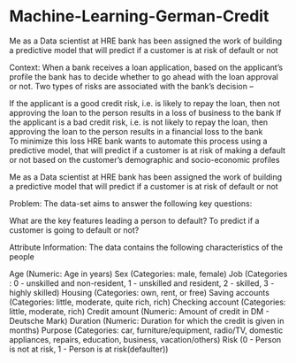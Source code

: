 # Machine-Learning-German-Credit
Me as a Data scientist at HRE bank has been assigned the work of building a predictive model that will predict if a customer is at risk of default or not


Context:
When a bank receives a loan application, based on the applicant’s profile the bank has to decide whether to go ahead with the loan approval or not. Two types of risks are associated with the bank’s decision –

If the applicant is a good credit risk, i.e. is likely to repay the loan, then not approving the loan to the person results in a loss of business to the bank
If the applicant is a bad credit risk, i.e. is not likely to repay the loan, then approving the loan to the person results in a financial loss to the bank                                               
To minimize this loss HRE bank wants to automate this process using a predictive model, that will predict if a customer is at risk of making a default or not based on the customer’s demographic and socio-economic profiles

Me as a Data scientist at HRE bank has been assigned the work of building a predictive model that will predict if a customer is at risk of default or not


Problem:
The data-set aims to answer the following key questions:

What are the key features leading a person to default?
To predict if a customer is going to default or not?
 

Attribute Information:
The data contains the following characteristics of the people

Age (Numeric: Age in years)
Sex (Categories: male, female)
Job (Categories : 0 - unskilled and non-resident, 1 - unskilled and resident, 2 - skilled, 3 - highly skilled)
Housing (Categories: own, rent, or free)
Saving accounts (Categories: little, moderate, quite rich, rich)
Checking account (Categories: little, moderate, rich)
Credit amount (Numeric: Amount of credit in DM - Deutsche Mark)
Duration (Numeric: Duration for which the credit is given in months)
Purpose (Categories: car, furniture/equipment, radio/TV, domestic appliances, repairs, education, business, vacation/others)
Risk (0 - Person is not at risk, 1 - Person is at risk(defaulter))
 


